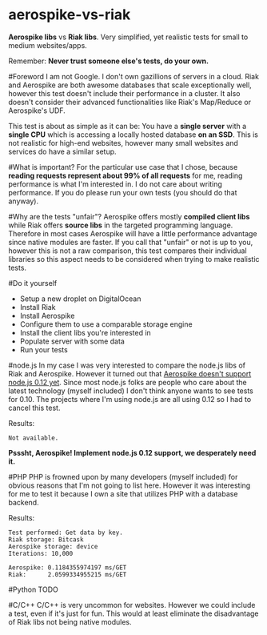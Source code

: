 # aerospike-vs-riak
__Aerospike libs__ vs __Riak libs__. Very simplified, yet realistic tests for small to medium websites/apps.

Remember: __Never trust someone else's tests, do your own.__

#Foreword
I am not Google.
I don't own gazillions of servers in a cloud.
Riak and Aerospike are both awesome databases that scale exceptionally well, however this test doesn't include their performance in a cluster. It also doesn't consider their advanced functionalities like Riak's Map/Reduce or Aerospike's UDF.

This test is about as simple as it can be: You have a __single server__ with a __single CPU__ which is accessing a locally hosted database __on an SSD__. This is not realistic for high-end websites, however many small websites and services do have a similar setup.

#What is important?
For the particular use case that I chose, because __reading requests represent about 99% of all requests__ for me, reading performance is what I'm interested in. I do not care about writing performance. If you do please run your own tests (you should do that anyway).

#Why are the tests "unfair"?
Aerospike offers mostly __compiled client libs__ while Riak offers __source libs__ in the targeted programming language.
Therefore in most cases Aerospike will have a little performance advantage since native modules are faster.
If you call that "unfair" or not is up to you, however this is not a raw comparison, this test compares their individual libraries so this aspect needs to be considered when trying to make realistic tests.

#Do it yourself
* Setup a new droplet on DigitalOcean
* Install Riak
* Install Aerospike
* Configure them to use a comparable storage engine
* Install the client libs you're interested in
* Populate server with some data
* Run your tests

#node.js
In my case I was very interested to compare the node.js libs of Riak and Aerospike. However it turned out that [Aerospike doesn't support node.js 0.12 yet](https://github.com/aerospike/aerospike-client-nodejs/issues/44). Since most node.js folks are people who care about the latest technology (myself included) I don't think anyone wants to see tests for 0.10. The projects where I'm using node.js are all using 0.12 so I had to cancel this test.

Results:

    Not available.

__Psssht, Aerospike! Implement node.js 0.12 support, we desperately need it.__

#PHP
PHP is frowned upon by many developers (myself included) for obvious reasons that I'm not going to list here. However it was interesting for me to test it because I own a site that utilizes PHP with a database backend.

Results:

    Test performed: Get data by key.
    Riak storage: Bitcask
    Aerospike storage: device
    Iterations: 10,000

    Aerospike: 0.1184355974197 ms/GET
    Riak:      2.0599334955215 ms/GET

#Python
TODO

#C/C++
C/C++ is very uncommon for websites. However we could include a test, even if it's just for fun. This would at least eliminate the disadvantage of Riak libs not being native modules.